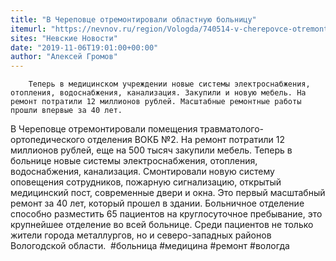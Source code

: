 ```yaml
---
title: "В Череповце отремонтировали областную больницу"
itemurl: "https://nevnov.ru/region/Vologda/740514-v-cherepovce-otremontirovali-oblastnuyu-bolnicu"
sites: "Невские Новости"
date: "2019-11-06T19:01:00+00:00"
author: "Алексей Громов"
---
```



        Теперь в медицинском учреждении новые системы электроснабжения, отопления, водоснабжения, канализация. Закупили и новую мебель. На ремонт потратили 12 миллионов рублей. Масштабные ремонтные работы прошли впервые за 40 лет.
      
В Череповце отремонтировали помещения травматолого-ортопедического отделения ВОКБ №2. На ремонт потратили 12 миллионов рублей, еще на 500 тысяч закупили мебель. Теперь в больнице новые системы электроснабжения, отопления, водоснабжения, канализация. Смонтировали новую систему оповещения сотрудников, пожарную сигнализацию, открытый медицинский пост, современные двери и окна. Это первый масштабный ремонт за 40 лет, который прошел в здании. Больничное отделение способно разместить 65 пациентов на круглосуточное пребывание, это крупнейшее отделение во всей больнице. Среди пациентов не только жители города металлургов, но и северо-западных районов Вологодской области. 
#больница #медицина #ремонт #вологда
